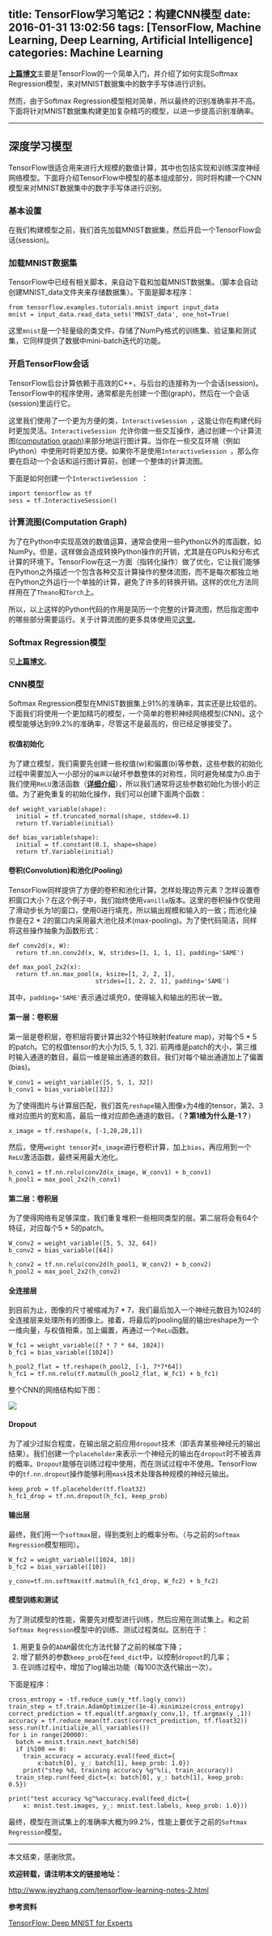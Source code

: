 title: TensorFlow学习笔记2：构建CNN模型
date: 2016-01-31 13:02:56
tags: [TensorFlow, Machine Learning, Deep Learning, Artificial Intelligence]
categories: Machine Learning
---

[**上篇博文**](http://www.jeyzhang.com/tensorflow-learning-notes.html)主要是TensorFlow的一个简单入门，并介绍了如何实现Softmax Regression模型，来对MNIST数据集中的数字手写体进行识别。

然而，由于Softmax Regression模型相对简单，所以最终的识别准确率并不高。下面将针对MNIST数据集构建更加复杂精巧的模型，以进一步提高识别准确率。

----------

## 深度学习模型 ##

TensorFlow很适合用来进行大规模的数值计算，其中也包括实现和训练深度神经网络模型。下面将介绍TensorFlow中模型的基本组成部分，同时将构建一个CNN模型来对MNIST数据集中的数字手写体进行识别。

### 基本设置 ###

在我们构建模型之前，我们首先加载MNIST数据集，然后开启一个TensorFlow会话(session)。

### 加载MNIST数据集 ###

TensorFlow中已经有相关脚本，来自动下载和加载MNIST数据集。（脚本会自动创建MNIST_data文件夹来存储数据集）。下面是脚本程序：

	from tensorflow.examples.tutorials.mnist import input_data
	mnist = input_data.read_data_sets('MNIST_data', one_hot=True)

这里`mnist`是一个轻量级的类文件，存储了NumPy格式的训练集、验证集和测试集，它同样提供了数据中mini-batch迭代的功能。

### 开启TensorFlow会话 ###

TensorFlow后台计算依赖于高效的C++，与后台的连接称为一个会话(session)。TensorFlow中的程序使用，通常都是先创建一个图(graph)，然后在一个会话(session)里运行它。

这里我们使用了一个更为方便的类，`InteractiveSession `，这能让你在构建代码时更加灵活。`InteractiveSession `允许你做一些交互操作，通过创建一个计算流图([computation graph](https://www.tensorflow.org/versions/r0.7/get_started/basic_usage.html#the-computation-graph))来部分地运行图计算。当你在一些交互环境（例如IPython）中使用时将更加方便。如果你不是使用`InteractiveSession `，那么你要在启动一个会话和运行图计算前，创建一个整体的计算流图。

下面是如何创建一个`InteractiveSession `：

	import tensorflow as tf
	sess = tf.InteractiveSession()

### 计算流图(Computation Graph) ###

为了在Python中实现高效的数值运算，通常会使用一些Python以外的库函数，如NumPy。但是，这样做会造成转换Python操作的开销，尤其是在GPUs和分布式计算的环境下。TensorFlow在这一方面（指转化操作）做了优化，它让我们能够在Python之外描述一个包含各种交互计算操作的整体流图，而不是每次都独立地在Python之外运行一个单独的计算，避免了许多的转换开销。这样的优化方法同样用在了`Theano`和`Torch`上。

所以，以上这样的Python代码的作用是简历一个完整的计算流图，然后指定图中的哪些部分需要运行。关于计算流图的更多具体使用见[这里](https://www.tensorflow.org/versions/r0.7/get_started/basic_usage.html#the-computation-graph)。

### Softmax Regression模型 ###

见[**上篇博文**](http://www.jeyzhang.com/tensorflow-learning-notes.html)。

### CNN模型 ###

Softmax Regression模型在MNIST数据集上91%的准确率，其实还是比较低的。下面我们将使用一个更加精巧的模型，一个简单的卷积神经网络模型(CNN)。这个模型能够达到99.2%的准确率，尽管这不是最高的，但已经足够接受了。

#### 权值初始化 ####

为了建立模型，我们需要先创建一些权值(w)和偏置(b)等参数，这些参数的初始化过程中需要加入一小部分的`噪声`以破坏参数整体的对称性，同时避免梯度为0.由于我们使用`ReLU`激活函数（[**详细介绍**](https://en.wikipedia.org/wiki/Rectifier_(neural_networks))），所以我们通常将这些参数初始化为很小的正值。为了避免重复的初始化操作，我们可以创建下面两个函数：

	def weight_variable(shape):
	  initial = tf.truncated_normal(shape, stddev=0.1)
	  return tf.Variable(initial)
	
	def bias_variable(shape):
	  initial = tf.constant(0.1, shape=shape)
	  return tf.Variable(initial)

#### 卷积(Convolution)和池化(Pooling) ####

TensorFlow同样提供了方便的卷积和池化计算。怎样处理边界元素？怎样设置卷积窗口大小？在这个例子中，我们始终使用`vanilla`版本。这里的卷积操作仅使用了滑动步长为1的窗口，使用0进行填充，所以输出规模和输入的一致；而池化操作是在2 * 2的窗口内采用最大池化技术(max-pooling)。为了使代码简洁，同样将这些操作抽象为函数形式：

	def conv2d(x, W):
	  return tf.nn.conv2d(x, W, strides=[1, 1, 1, 1], padding='SAME')
	
	def max_pool_2x2(x):
	  return tf.nn.max_pool(x, ksize=[1, 2, 2, 1],
	                        strides=[1, 2, 2, 1], padding='SAME')

其中，`padding='SAME'`表示通过填充0，使得输入和输出的形状一致。

#### 第一层：卷积层 ####

第一层是卷积层，卷积层将要计算出32个特征映射(feature map)，对每个5 * 5的patch。它的权值tensor的大小为[5, 5, 1, 32]. 前两维是patch的大小，第三维时输入通道的数目，最后一维是输出通道的数目。我们对每个输出通道加上了偏置(bias)。

	W_conv1 = weight_variable([5, 5, 1, 32])
	b_conv1 = bias_variable([32])

为了使得图片与计算层匹配，我们首先`reshape`输入图像`x`为4维的tensor，第2、3维对应图片的宽和高，最后一维对应颜色通道的数目。（**？第1维为什么是-1？**）

	x_image = tf.reshape(x, [-1,28,28,1])

然后，使用`weight tensor`对`x_image`进行卷积计算，加上`bias`，再应用到一个`ReLU`激活函数，最终采用最大池化。

	h_conv1 = tf.nn.relu(conv2d(x_image, W_conv1) + b_conv1)
	h_pool1 = max_pool_2x2(h_conv1)

#### 第二层：卷积层 ####

为了使得网络有足够深度，我们重复堆积一些相同类型的层。第二层将会有64个特征，对应每个5 * 5的patch。

	W_conv2 = weight_variable([5, 5, 32, 64])
	b_conv2 = bias_variable([64])
	
	h_conv2 = tf.nn.relu(conv2d(h_pool1, W_conv2) + b_conv2)
	h_pool2 = max_pool_2x2(h_conv2)

#### 全连接层 ####

到目前为止，图像的尺寸被缩减为7 * 7，我们最后加入一个神经元数目为1024的全连接层来处理所有的图像上。接着，将最后的pooling层的输出reshape为一个一维向量，与权值相乘，加上偏置，再通过一个`ReLu`函数。

	W_fc1 = weight_variable([7 * 7 * 64, 1024])
	b_fc1 = bias_variable([1024])
	
	h_pool2_flat = tf.reshape(h_pool2, [-1, 7*7*64])
	h_fc1 = tf.nn.relu(tf.matmul(h_pool2_flat, W_fc1) + b_fc1)

整个CNN的网络结构如下图：

![](http://i.imgur.com/nfd2j9s.jpg)

#### Dropout ####

为了减少过拟合程度，在输出层之前应用`dropout`技术（即丢弃某些神经元的输出结果）。我们创建一个`placeholder`来表示一个神经元的输出在`dropout`时不被丢弃的概率。`Dropout`能够在训练过程中使用，而在测试过程中不使用。TensorFlow中的`tf.nn.dropout`操作能够利用`mask`技术处理各种规模的神经元输出。

	keep_prob = tf.placeholder(tf.float32)
	h_fc1_drop = tf.nn.dropout(h_fc1, keep_prob)

#### 输出层 ####

最终，我们用一个`softmax`层，得到类别上的概率分布。（与之前的`Softmax Regression`模型相同）。

	W_fc2 = weight_variable([1024, 10])
	b_fc2 = bias_variable([10])
	
	y_conv=tf.nn.softmax(tf.matmul(h_fc1_drop, W_fc2) + b_fc2)

#### 模型训练和测试 ####

为了测试模型的性能，需要先对模型进行训练，然后应用在测试集上。和之前`Softmax Regression`模型中的训练、测试过程类似。区别在于：

1. 用更复杂的`ADAM`最优化方法代替了之前的梯度下降；
2. 增了额外的参数`keep_prob`在`feed_dict`中，以控制`dropout`的几率；
3. 在训练过程中，增加了log输出功能（每100次迭代输出一次）。

下面是程序：

	cross_entropy = -tf.reduce_sum(y_*tf.log(y_conv))
	train_step = tf.train.AdamOptimizer(1e-4).minimize(cross_entropy)
	correct_prediction = tf.equal(tf.argmax(y_conv,1), tf.argmax(y_,1))
	accuracy = tf.reduce_mean(tf.cast(correct_prediction, tf.float32))
	sess.run(tf.initialize_all_variables())
	for i in range(20000):
	  batch = mnist.train.next_batch(50)
	  if i%100 == 0:
	    train_accuracy = accuracy.eval(feed_dict={
	        x:batch[0], y_: batch[1], keep_prob: 1.0})
	    print("step %d, training accuracy %g"%(i, train_accuracy))
	  train_step.run(feed_dict={x: batch[0], y_: batch[1], keep_prob: 0.5})
	
	print("test accuracy %g"%accuracy.eval(feed_dict={
	    x: mnist.test.images, y_: mnist.test.labels, keep_prob: 1.0}))

最终，模型在测试集上的准确率大概为99.2%，性能上要优于之前的`Softmax Regression`模型。

----------

本文结束，感谢欣赏。

**欢迎转载，请注明本文的链接地址：**

http://www.jeyzhang.com/tensorflow-learning-notes-2.html

**参考资料**

[TensorFlow: Deep MNIST for Experts](https://www.tensorflow.org/versions/r0.7/tutorials/mnist/pros/index.html#deep-mnist-for-experts)